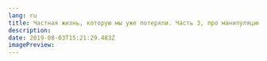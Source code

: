 ```yaml
---
lang: ru
title: Частная жизнь, которую мы уже потеряли. Часть 3, про манипуляцию
description: 
date: 2019-08-03T15:21:29.483Z
imagePreview: 
---
```


